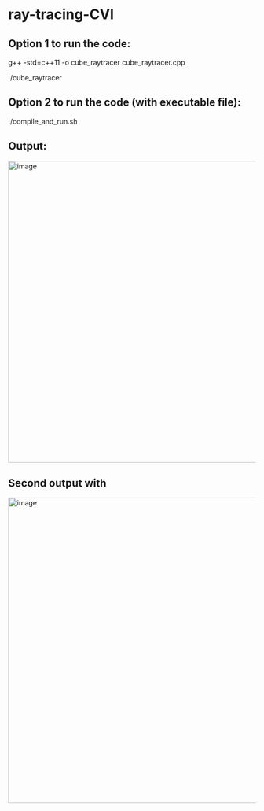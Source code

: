 # ray-tracing-CVI

## Option 1 to run the code:

g++ -std=c++11 -o cube_raytracer cube_raytracer.cpp

./cube_raytracer

## Option 2 to run the code (with executable file):

./compile_and_run.sh

## Output:

<img width="613" alt="image" src="https://github.com/user-attachments/assets/0301e012-12c3-4213-9fb5-db2093efeb7c" />

## Second output with 

<img width="621" alt="image" src="https://github.com/user-attachments/assets/84a1ab65-ba6e-4e01-93c5-2be1864c2abb" />
